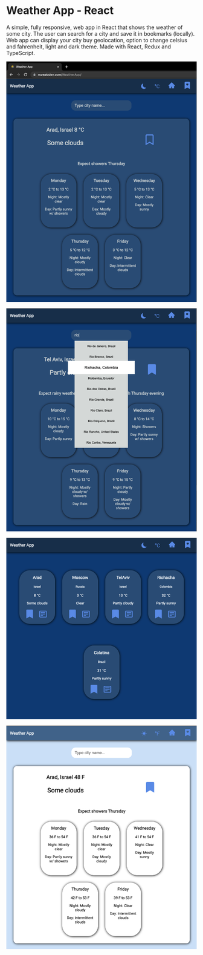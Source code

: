 # Weather App - React
A simple, fully responsive, web app in React that shows the weather of some city. The user can search for a city and save it in bookmarks (locally). Web app can display your city buy geolocation, option to change celsius and fahrenheit, light and dark theme. Made with React, Redux and TypeScript.

![screenshot](https://github.com/MishkaZi/WeatherApp/blob/master/Weather%20app%20screenshots/Screen%20Shot%202022-03-21%20at%2018.30.35.png)

![screenshot](https://github.com/MishkaZi/WeatherApp/blob/master/Weather%20app%20screenshots/Screen%20Shot%202022-03-21%20at%2018.32.03.png)

![screenshot](https://github.com/MishkaZi/WeatherApp/blob/master/Weather%20app%20screenshots/Screen%20Shot%202022-03-21%20at%2018.32.37.png)

![screenshot](https://github.com/MishkaZi/WeatherApp/blob/master/Weather%20app%20screenshots/Screen%20Shot%202022-03-21%20at%2018.35.25.png)
